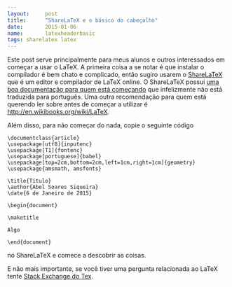 ```yaml
---
layout:     post
title:      "ShareLaTeX e o básico do cabeçalho"
date:       2015-01-06
name:       latexheaderbasic
tags: sharelatex latex
---
```

Este post serve principalmente para meus alunos e outros interessados em começar
a usar o LaTeX. A primeira coisa a se notar é que instalar o compilador é bem
chato e complicado, então sugiro usarem o
[ShareLaTeX](https://www.sharelatex.com?r=09a71589&rm=d&rs=b)
que é um editor e compilador de LaTeX online.
O ShareLaTeX possui
[uma boa documentação para quem está começando](https://pt.sharelatex.com/learn)
que infelizmente não está traduzida para português.
Uma outra recomendação para quem está querendo ler sobre antes de começar a
utilizar é
http://en.wikibooks.org/wiki/LaTeX.

Além disso, para não começar do nada, copie o seguinte código

    \documentclass{article}
    \usepackage[utf8]{inputenc}
    \usepackage[T1]{fontenc}
    \usepackage[portuguese]{babel}
    \usepackage[top=2cm,bottom=2cm,left=1cm,right=1cm]{geometry}
    \usepackage{amsmath, amsfonts}

    \title{Título}
    \author{Abel Soares Siqueira}
    \date{6 de Janeiro de 2015}

    \begin{document}

    \maketitle

    Algo

    \end{document}

no ShareLaTeX e comece a descobrir as coisas.

E não mais importante, se você tiver uma pergunta relacionada ao LaTeX tente
[Stack Exchange do Tex](http://tex.stackexchange.com/).
